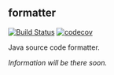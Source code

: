 ## formatter

[![Build Status](https://travis-ci.com/hu553in/formatter.svg?branch=master)](https://travis-ci.com/hu553in/formatter)
[![codecov](https://codecov.io/gh/hu553in/formatter/branch/master/graph/badge.svg)](https://codecov.io/gh/hu553in/formatter)

Java source code formatter.

_Information will be there soon._
